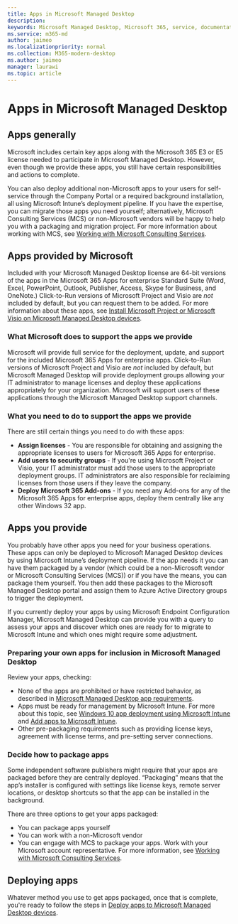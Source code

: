 ```yaml
---
title: Apps in Microsoft Managed Desktop 
description:  
keywords: Microsoft Managed Desktop, Microsoft 365, service, documentation
ms.service: m365-md
author: jaimeo
ms.localizationpriority: normal
ms.collection: M365-modern-desktop
ms.author: jaimeo
manager: laurawi
ms.topic: article
---
```


# Apps in Microsoft Managed Desktop

<!--This topic is the target for 2 "Learn more" links in the Admin Portal (aka.ms/app-overview;app-package); also target for link from Online resources (aka.ms/app-overviewmmd-app-prep) do not delete.-->

<!--Applications: supported/onboard/deployment -->
 
## Apps generally

Microsoft includes certain key apps along with the Microsoft 365 E3 or E5 license needed to participate in Microsoft Managed Desktop. However, even though we provide these apps, you still have certain responsibilities and actions to complete.

You can also deploy additional non-Microsoft apps to your users for self-service through the Company Portal or a required background installation, all using Microsoft Intune’s deployment pipeline. If you have the expertise, you can migrate those apps you need yourself; alternatively, Microsoft Consulting Services (MCS) or non-Microsoft vendors will be happy to help you with a packaging and migration project. For more information about working with MCS, see [Working with Microsoft Consulting Services](apps-MCS.md).


## Apps provided by Microsoft

Included with your Microsoft Managed Desktop license are 64-bit versions of the apps in the Microsoft 365 Apps for enterprise Standard Suite (Word, Excel, PowerPoint, Outlook, Publisher, Access, Skype for Business, and OneNote.) Click-to-Run versions of Microsoft Project and Visio are *not* included by default, but you can request them to be added. For more information about these apps, see [Install Microsoft Project or Microsoft Visio on Microsoft Managed Desktop devices](../get-started/project-visio.md).

### What Microsoft does to support the apps we provide

Microsoft will provide full service for the deployment, update, and support for the included Microsoft 365 Apps for enterprise apps. Click-to-Run versions of Microsoft Project and Visio are *not* included by default, but Microsoft Managed Desktop will provide deployment groups allowing your IT administrator to manage licenses and deploy these applications appropriately for your organization. Microsoft will support users of these applications through the Microsoft Managed Desktop support channels.

### What you need to do to support the apps we provide

There are still certain things you need to do with these apps:

- **Assign licenses** - You are responsible for obtaining and assigning the appropriate licenses to users for Microsoft 365 Apps for enterprise.
- **Add users to security groups** - If you're using Microsoft Project or Visio, your IT administrator must add those users to the appropriate deployment groups. IT administrators are also responsible for reclaiming licenses from those users if they leave the company.
- **Deploy Microsoft 365 Add-ons** - If you need any Add-ons for any of the Microsoft 365 Apps for enterprise apps, deploy them centrally like any other Windows 32 app. 

## Apps you provide

You probably have other apps you need for your business operations. These apps can only be deployed to Microsoft Managed Desktop devices by using Microsoft Intune’s deployment pipeline. If the app needs it you can have them packaged by a vendor (which could be a non-Microsoft vendor or Microsoft Consulting Services (MCS)) or if you have the means, you can package them yourself. You then add these packages to the Microsoft Managed Desktop portal and assign them to Azure Active Directory groups to trigger the deployment. 

If you currently deploy your apps by using Microsoft Endpoint Configuration Manager, Microsoft Managed Desktop can provide you with a query to assess your apps and discover which ones are ready for to migrate to Microsoft Intune and which ones might require some adjustment.


### Preparing your own apps for inclusion in Microsoft Managed Desktop
Review your apps, checking:

- None of the apps are prohibited or have restricted behavior, as described in [Microsoft Managed Desktop app requirements](https://aka.ms/app-req).
- Apps must be ready for management by Microsoft Intune. For more about this topic, see [Windows 10 app deployment using Microsoft Intune](https://docs.microsoft.com/intune/apps-windows-10-app-deploy) and [Add apps to Microsoft Intune](https://docs.microsoft.com/intune/apps-add).
- Other pre-packaging requirements such as providing license keys, agreement with license terms, and pre-setting server connections.

### Decide how to package apps

Some independent software publishers might require that your apps are packaged before they are centrally deployed. “Packaging” means that the app’s installer is configured with settings like license keys, remote server locations, or desktop shortcuts so that the app can be installed in the background.

There are three options to get your apps packaged: 


- You can package apps yourself
- You can work with a non-Microsoft vendor
- You can engage with MCS to package your apps. Work with your Microsoft account representative. For more information, see [Working with Microsoft Consulting Services](apps-MCS.md).







## Deploying apps

Whatever method you use to get apps packaged, once that is complete, you're ready to follow the steps in [Deploy apps to Microsoft Managed Desktop devices](../get-started/deploy-apps.md).


